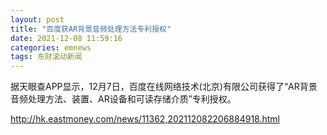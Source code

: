 ```yaml
---
layout: post
title: "百度获AR背景音频处理方法专利授权"
date: 2021-12-08 11:59:16
categories: emnews
tags: 东财滚动新闻
---
```


据天眼查APP显示，12月7日，百度在线网络技术(北京)有限公司获得了“AR背景音频处理方法、装置、AR设备和可读存储介质”专利授权。

<http://hk.eastmoney.com/news/11362,202112082206884918.html>